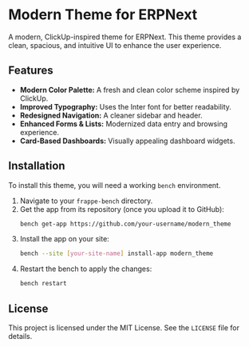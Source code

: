 # Modern Theme for ERPNext

A modern, ClickUp-inspired theme for ERPNext. This theme provides a clean, spacious, and intuitive UI to enhance the user experience.

## Features

- **Modern Color Palette:** A fresh and clean color scheme inspired by ClickUp.
- **Improved Typography:** Uses the Inter font for better readability.
- **Redesigned Navigation:** A cleaner sidebar and header.
- **Enhanced Forms & Lists:** Modernized data entry and browsing experience.
- **Card-Based Dashboards:** Visually appealing dashboard widgets.

## Installation

To install this theme, you will need a working `bench` environment.

1.  Navigate to your `frappe-bench` directory.
2.  Get the app from its repository (once you upload it to GitHub):
    ```bash
    bench get-app https://github.com/your-username/modern_theme
    ```
3.  Install the app on your site:
    ```bash
    bench --site [your-site-name] install-app modern_theme
    ```
4.  Restart the bench to apply the changes:
    ```bash
    bench restart
    ```

## License

This project is licensed under the MIT License. See the `LICENSE` file for details. 